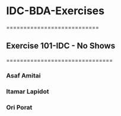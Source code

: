 # IDC-BDA-Exercises
===========================
## Exercise 101-IDC - No Shows
===============================

### Asaf Amitai
### Itamar Lapidot 
### Ori Porat 
